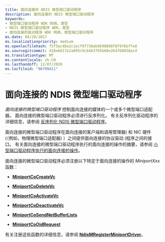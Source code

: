 ```yaml
---
title: 面向连接的 NDIS 微型端口驱动程序
description: 面向连接的 NDIS 微型端口驱动程序
keywords:
- 微型端口驱动程序 WDK 网络，类型
- NDIS 微型端口驱动程序 WDK，类型
- 面向连接的驱动程序 WDK 网络，微型端口驱动程序
ms.date: 04/20/2017
ms.localizationpriority: medium
ms.openlocfilehash: f5f5ac4be2c1ecf9f730ab9690688f8f976bffe8
ms.sourcegitcommit: 418e6617e2a695c9cb4b37b5b60e264760858acd
ms.translationtype: MT
ms.contentlocale: zh-CN
ms.lasthandoff: 12/07/2020
ms.locfileid: "96799411"
---
```

# <a name="connection-oriented-ndis-miniport-drivers"></a>面向连接的 NDIS 微型端口驱动程序





*面向连接的微型端口驱动程序* 控制面向连接的媒体的一个或多个微型端口适配器。 面向连接的微型端口驱动程序必须进行反序列化。 有关反序列化驱动程序的详细信息，请参阅 [反序列化 NDIS 微型端口驱动程序](deserialized-ndis-miniport-drivers.md)。

面向连接的微型端口驱动程序在面向连接的客户端和调用管理器) 和 NIC 硬件 (（例如，物理微型端口适配器) ）之间提供面向连接的协议驱动 (程序之间的接口。 有关面向连接的微型端口驱动程序执行的面向连接的操作的摘要，请参阅 [小型端口驱动程序执行的面向连接的操作](connection-oriented-operations-performed-by-miniport-drivers.md)。

面向连接的微型端口驱动程序必须注册以下特定于面向连接的操作的 *MiniportXxx* 函数：

-   [**MiniportCoCreateVc**](/windows-hardware/drivers/ddi/ndis/nc-ndis-miniport_co_create_vc)

-   [**MiniportCoDeleteVc**](/windows-hardware/drivers/ddi/ndis/nc-ndis-miniport_co_delete_vc)

-   [**MiniportCoActivateVc**](/windows-hardware/drivers/ddi/ndis/nc-ndis-miniport_co_activate_vc)

-   [**MiniportCoDeactivateVc**](/windows-hardware/drivers/ddi/ndis/nc-ndis-miniport_co_deactivate_vc)

-   [**MiniportCoSendNetBufferLists**](/windows-hardware/drivers/ddi/ndis/nc-ndis-miniport_co_send_net_buffer_lists)

-   [**MiniportCoOidRequest**](/windows-hardware/drivers/ddi/ndis/nc-ndis-miniport_co_oid_request)

有关注册这些函数的详细信息，请参阅 [**NdisMRegisterMiniportDriver**](/windows-hardware/drivers/ddi/ndis/nf-ndis-ndismregisterminiportdriver)。

 

